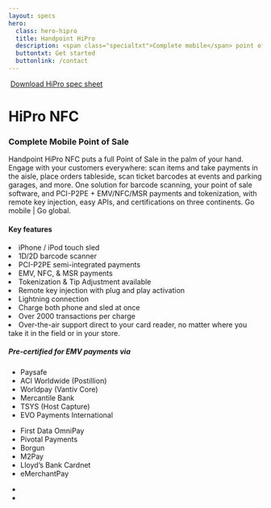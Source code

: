 ```yaml
---
layout: specs
hero: 
  class: hero-hipro
  title: Handpoint HiPro
  description: <span class="specialtxt">Complete mobile</span> point of sale
  buttontxt: Get started
  buttonlink: /contact
---
```

<div class="section section-internal">
	<div class="container">
		<div class="row">
			<div class="col-md-3 col-sm-4 section-internal-left">
				<img src="https://handpoint.imgix.net/Website%20refresh%20photos/product-images/HiPro_and_Sled.png" class="img-responsive" alt=""/> 
				<a class="btn btn-default bt-custom-out" href="https://handpoint.imgix.net/Website%20refresh%20photos/spec-sheets/SpecSheets_HiPro_Oct19.pdf" role="button">Download HiPro spec sheet</a>
			</div>
			<div class="col-md-8 col-sm-8">
				<h1>HiPro NFC</h1>
				<h3>Complete Mobile Point of Sale</h3>
				<p>Handpoint HiPro NFC puts a full Point of Sale in the palm of your hand. Engage with your customers everywhere: scan items and take payments in the aisle, place orders tableside, scan ticket barcodes at events and parking garages, and more. One solution for barcode scanning, your point of sale software, and PCI-P2PE + EMV/NFC/MSR payments and tokenization, with remote key injection, easy APIs, and certifications on three continents. Go mobile | Go global.</p>
				<h4>Key features</h4>
				<li>iPhone / iPod touch sled</li>
				<li>1D/2D barcode scanner</li>
				<li>PCI-P2PE semi-integrated payments</li>
				<li>EMV, NFC, & MSR payments</li>
				<li>Tokenization & Tip Adjustment available</li>
				<li>Remote key injection with plug and play activation</li>
				<li>Lightning connection</li>
				<li>Charge both phone and sled at once</li>
				<li>Over 2000 transactions per charge</li>
				<li>Over-the-air support direct to your card reader, no matter where you take it in the field or in your store.</li>
				<div class="section-internal-orangebox">
					<h5>Pre-certified for EMV payments via</h5>
					<div class="row">
						<div class="col-md-6 col-sm-6">
						<ul>
						<li>Paysafe</li>
						<li>ACI Worldwide (Postillion)</li>
						<li>Worldpay (Vantiv Core)</li>
						<li>Mercantile Bank</li>
						<li>TSYS (Host Capture)</li>
						<li>EVO Payments International</li>
						</ul>
						</div>
						<div class="col-md-6 col-sm-6">
						<ul>
						<li>First Data OmniPay</li>
						<li>Pivotal Payments</li>
						<li>Borgun</li>
						<li>M2Pay</li>
						<li>Lloyd’s Bank Cardnet</li>
						<li>eMerchantPay</li>
						</ul>
						</div>
					</div>
				</div>
				<div class="section-internal-botpics">
					<ul class="list-inline">
						<li><img src="https://handpoint.imgix.net/Website%20refresh%20photos/product-images/HiPro%20Single%20Charger.png" alt=""/></li>
						<li><img src="https://handpoint.imgix.net/Website%20refresh%20photos/product-images/HiPro%20Multi%20Charger.png" alt=""/></li>
					</ul>
				</div>
			</div>
		</div>
	</div>
</div>

